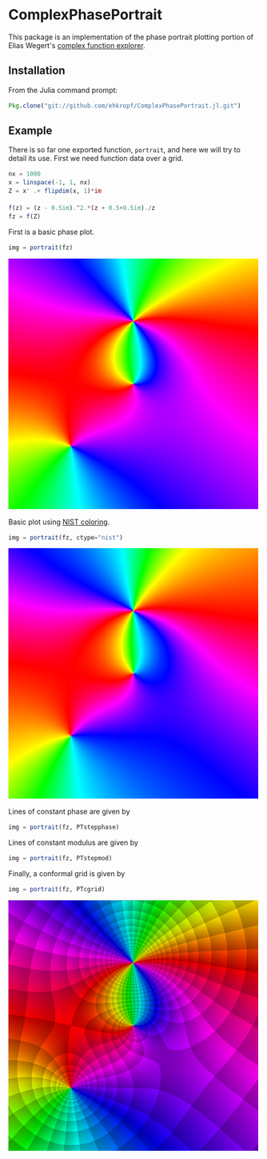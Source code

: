 # ComplexPhasePortrait

This package is an implementation of the phase portrait plotting portion of Elias Wegert's [complex function explorer](http://www.mathworks.com/matlabcentral/fileexchange/45464-complex-function-explorer).

## Installation

From the Julia command prompt:
```julia
Pkg.clone("git://github.com/ehkropf/ComplexPhasePortrait.jl.git")
```

## Example

There is so far one exported function, `portrait`, and here we will try to detail its use. First we need function data over a grid.
```julia
nx = 1000
x = linspace(-1, 1, nx)
Z = x' .+ flipdim(x, 1)*im

f(z) = (z - 0.5im).^2.*(z + 0.5+0.5im)./z
fz = f(Z)
```

First is a basic phase plot.
```julia
img = portrait(fz)
```
![proper phase plot](doc/figures/proper.png)

Basic plot using [NIST coloring](http://dlmf.nist.gov/help/vrml/aboutcolor).
```julia
img = portrait(fz, ctype="nist")
```
![nist coloring](doc/figures/nist.png)

Lines of constant phase are given by
```julia
img = portrait(fz, PTstepphase)
```

Lines of constant modulus are given by
```julia
img = portrait(fz, PTstepmod)
```

Finally, a conformal grid is given by
```julia
img = portrait(fz, PTcgrid)
```
![conformal grid](doc/figures/cgrid.png)
